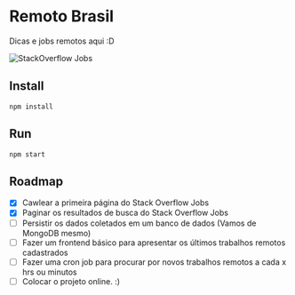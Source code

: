 # Remoto Brasil
Dicas e jobs remotos aqui :D

![StackOverflow Jobs](http://g.recordit.co/fsRjXHEkNu.gif)

## Install
```
npm install
```

## Run
```
npm start
```

## Roadmap
- [X] Cawlear a primeira página do Stack Overflow Jobs
- [X] Paginar os resultados de busca do Stack Overflow Jobs
- [ ] Persistir os dados coletados em um banco de dados (Vamos de MongoDB mesmo)
- [ ] Fazer um frontend básico para apresentar os últimos trabalhos remotos cadastrados
- [ ] Fazer uma cron job para procurar por novos trabalhos remotos a cada x hrs ou minutos
- [ ] Colocar o projeto online.  :)
